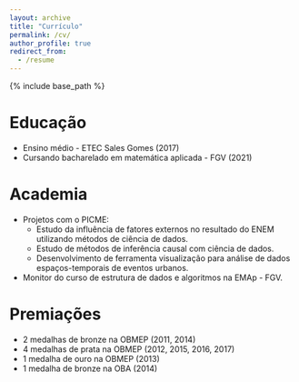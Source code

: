 ```yaml
---
layout: archive
title: "Currículo"
permalink: /cv/
author_profile: true
redirect_from:
  - /resume
---
```


{% include base_path %}

Educação
======
* Ensino médio - ETEC Sales Gomes (2017)
* Cursando bacharelado em matemática aplicada - FGV (2021)

Academia
======
* Projetos com o PICME:
  * Estudo da influência de fatores externos no resultado do ENEM utilizando métodos de ciência de dados.
  * Estudo de métodos de inferência causal com ciência de dados.
  * Desenvolvimento de ferramenta visualização para análise de dados espaços-temporais de eventos urbanos.
* Monitor do curso de estrutura de dados e algoritmos na EMAp - FGV.

Premiações 
======
* 2 medalhas de bronze na OBMEP (2011, 2014)
* 4 medalhas de prata na OBMEP (2012, 2015, 2016, 2017)
* 1 medalha de ouro na OBMEP (2013)
* 1 medalha de bronze na OBA (2014)


